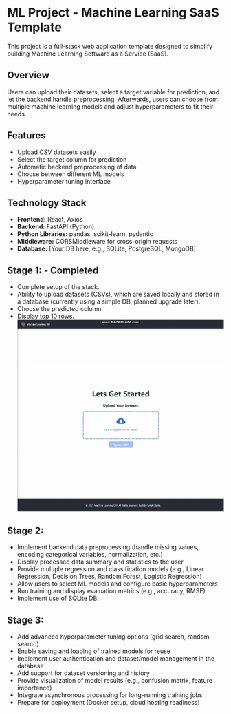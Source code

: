 # ML Project - Machine Learning SaaS Template

This project is a full-stack web application template designed to simplify building Machine Learning Software as a Service (SaaS).

## Overview

Users can upload their datasets, select a target variable for prediction, and let the backend handle preprocessing. Afterwards, users can choose from multiple machine learning models and adjust hyperparameters to fit their needs.

## Features

- Upload CSV datasets easily  
- Select the target column for prediction  
- Automatic backend preprocessing of data  
- Choose between different ML models  
- Hyperparameter tuning interface  

## Technology Stack

- **Frontend:** React, Axios  
- **Backend:** FastAPI (Python)  
- **Python Libraries:** pandas, scikit-learn, pydantic  
- **Middleware:** CORSMiddleware for cross-origin requests  
- **Database:** [Your DB here, e.g., SQLite, PostgreSQL, MongoDB]  

## Stage 1: - Completed
- Complete setup of the stack.
- Ability to upload datasets (CSVs), which are saved locally and stored in a database (currently using a simple DB, planned upgrade later).
- Choose the predicted column.
- Display top 10 rows.
![Demo](GitGIFS/Stage1.gif)

## Stage 2:
- Implement backend data preprocessing (handle missing values, encoding categorical variables, normalization, etc.)
- Display processed data summary and statistics to the user
- Provide multiple regression and classification models (e.g., Linear Regression, Decision Trees, Random Forest, Logistic Regression)
- Allow users to select ML models and configure basic hyperparameters
- Run training and display evaluation metrics (e.g., accuracy, RMSE)
- Implement use of SQLite DB.

## Stage 3:
- Add advanced hyperparameter tuning options (grid search, random search)
- Enable saving and loading of trained models for reuse
- Implement user authentication and dataset/model management in the database
- Add support for dataset versioning and history
- Provide visualization of model results (e.g., confusion matrix, feature importance)
- Integrate asynchronous processing for long-running training jobs  
- Prepare for deployment (Docker setup, cloud hosting readiness)
